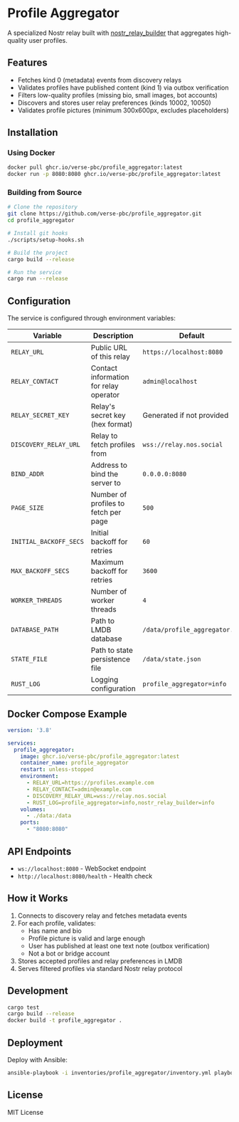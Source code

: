 # Profile Aggregator

A specialized Nostr relay built with [nostr_relay_builder](https://github.com/verse-pbc/groups_relay/tree/main/crates/nostr_relay_builder) that aggregates high-quality user profiles.

## Features

- Fetches kind 0 (metadata) events from discovery relays
- Validates profiles have published content (kind 1) via outbox verification
- Filters low-quality profiles (missing bio, small images, bot accounts)
- Discovers and stores user relay preferences (kinds 10002, 10050)
- Validates profile pictures (minimum 300x600px, excludes placeholders)

## Installation

### Using Docker

```bash
docker pull ghcr.io/verse-pbc/profile_aggregator:latest
docker run -p 8080:8080 ghcr.io/verse-pbc/profile_aggregator:latest
```

### Building from Source

```bash
# Clone the repository
git clone https://github.com/verse-pbc/profile_aggregator.git
cd profile_aggregator

# Install git hooks
./scripts/setup-hooks.sh

# Build the project
cargo build --release

# Run the service
cargo run --release
```

## Configuration

The service is configured through environment variables:

| Variable | Description | Default |
|----------|-------------|---------|
| `RELAY_URL` | Public URL of this relay | `https://localhost:8080` |
| `RELAY_CONTACT` | Contact information for relay operator | `admin@localhost` |
| `RELAY_SECRET_KEY` | Relay's secret key (hex format) | Generated if not provided |
| `DISCOVERY_RELAY_URL` | Relay to fetch profiles from | `wss://relay.nos.social` |
| `BIND_ADDR` | Address to bind the server to | `0.0.0.0:8080` |
| `PAGE_SIZE` | Number of profiles to fetch per page | `500` |
| `INITIAL_BACKOFF_SECS` | Initial backoff for retries | `60` |
| `MAX_BACKOFF_SECS` | Maximum backoff for retries | `3600` |
| `WORKER_THREADS` | Number of worker threads | `4` |
| `DATABASE_PATH` | Path to LMDB database | `/data/profile_aggregator.db` |
| `STATE_FILE` | Path to state persistence file | `/data/state.json` |
| `RUST_LOG` | Logging configuration | `profile_aggregator=info` |

## Docker Compose Example

```yaml
version: '3.8'

services:
  profile_aggregator:
    image: ghcr.io/verse-pbc/profile_aggregator:latest
    container_name: profile_aggregator
    restart: unless-stopped
    environment:
      - RELAY_URL=https://profiles.example.com
      - RELAY_CONTACT=admin@example.com
      - DISCOVERY_RELAY_URL=wss://relay.nos.social
      - RUST_LOG=profile_aggregator=info,nostr_relay_builder=info
    volumes:
      - ./data:/data
    ports:
      - "8080:8080"
```

## API Endpoints

- `ws://localhost:8080` - WebSocket endpoint
- `http://localhost:8080/health` - Health check

## How it Works

1. Connects to discovery relay and fetches metadata events
2. For each profile, validates:
   - Has name and bio
   - Profile picture is valid and large enough
   - User has published at least one text note (outbox verification)
   - Not a bot or bridge account
3. Stores accepted profiles and relay preferences in LMDB
4. Serves filtered profiles via standard Nostr relay protocol

## Development

```bash
cargo test
cargo build --release
docker build -t profile_aggregator .
```

## Deployment

Deploy with Ansible:

```bash
ansible-playbook -i inventories/profile_aggregator/inventory.yml playbooks/profile_aggregator.yml --ask-vault-pass
```

## License

MIT License